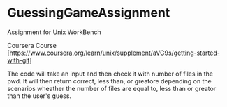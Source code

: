 # GuessingGameAssignment
Assignment for Unix WorkBench


Coursera Course [https://www.coursera.org/learn/unix/supplement/aVC9s/getting-started-with-git]

The code will take an input and then check it with number of files in the pwd. It will then return correct, less than, or greatore depending on the scenarios wheather the number of files are equal to, less than or greator than the user's guess.
